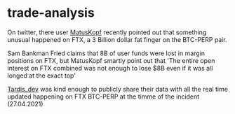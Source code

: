 # trade-analysis

On twitter, there user [MatusKopf](https://twitter.com/MatusKopf) recently pointed out that something unusual happened on FTX, a 3 Billion dollar fat finger on the BTC-PERP pair.

Sam Bankman Fried claims that 8B of user funds were lost in margin positions on FTX, but MatusKopf smartly point out that 'The entire open interest on FTX combined was not enough to lose $8B even if it was all longed at the exact top'

[Tardis_dev](https://twitter.com/tardis_dev/) was kind enough to publicly share their data with all the real time updated happening on FTX BTC-PERP at the timme of the incident (27.04.2021)

